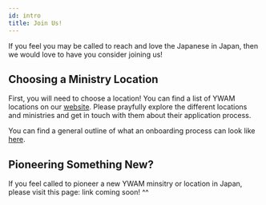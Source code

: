 ```yaml
---
id: intro
title: Join Us!
---
```


If you feel you may be called to reach and love the Japanese in Japan, then we would love to have you consider joining us!

## Choosing a Ministry Location

First, you will need to choose a location! You can find a list of YWAM locations on our [website](https://www.ywamjapan.org/). Please prayfully explore the different locations and ministries and get in touch with them about their application process.

You can find a general outline of what an onboarding process can look like [here](onboarding.md).

## Pioneering Something New?

If you feel called to pioneer a new YWAM minsitry or location in Japan, please visit this page: link coming soon! ^^
